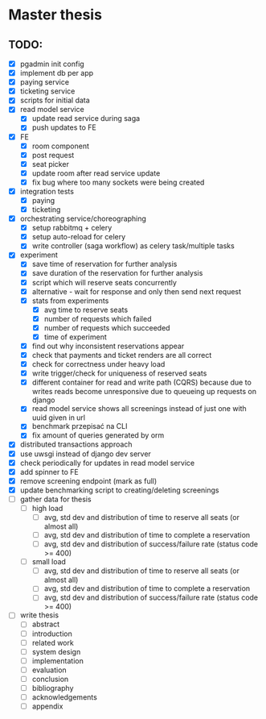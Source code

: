 # Master thesis

## TODO:
- [x] pgadmin init config
- [x] implement db per app
- [x] paying service
- [x] ticketing service
- [x] scripts for initial data
- [x] read model service
    - [x] update read service during saga
    - [x] push updates to FE
- [x] FE
    - [x] room component
    - [x] post request
    - [x] seat picker
    - [x] update room after read service update 
    - [x] fix bug where too many sockets were being created
- [x] integration tests
    - [x] paying
    - [x] ticketing
- [x] orchestrating service/choreographing
    - [x] setup rabbitmq + celery
    - [x] setup auto-reload for celery
    - [x] write controller (saga workflow) as celery task/multiple tasks
- [x] experiment
    - [x] save time of reservation for further analysis
    - [x] save duration of the reservation for further analysis
    - [x] script which will reserve seats concurrently
    - [x] alternative - wait for response and only then send next request
    - [x] stats from experiments
        - [x] avg time to reserve seats
        - [x] number of requests which failed
        - [x] number of requests which succeeded
        - [x] time of experiment
    - [x] find out why inconsistent reservations appear
    - [x] check that payments and ticket renders are all correct
    - [x] check for correctness under heavy load
    - [x] write trigger/check for uniqueness of reserved seats
    - [x] different container for read and write path (CQRS) because due to writes reads become unresponsive due to queueing up requests on django
    - [x] read model service shows all screenings instead of just one with uuid given in url
    - [x] benchmark przepisać na CLI
    - [x] fix amount of queries generated by orm
- [x] distributed transactions approach
- [x] use uwsgi instead of django dev server
- [x] check periodically for updates in read model service
- [x] add spinner to FE
- [x] remove screening endpoint (mark as full)
- [x] update benchmarking script to creating/deleting screenings
- [ ] gather data for thesis
    - [ ] high load
        - [ ] avg, std dev and distribution of time to reserve all seats (or almost all)
        - [ ] avg, std dev and distribution of time to complete a reservation
        - [ ] avg, std dev and distribution of success/failure rate (status code >= 400)
    - [ ] small load
        - [ ] avg, std dev and distribution of time to reserve all seats (or almost all)
        - [ ] avg, std dev and distribution of time to complete a reservation
        - [ ] avg, std dev and distribution of success/failure rate (status code >= 400)
- [ ] write thesis
    - [ ] abstract
    - [ ] introduction
    - [ ] related work
    - [ ] system design
    - [ ] implementation
    - [ ] evaluation
    - [ ] conclusion
    - [ ] bibliography
    - [ ] acknowledgements
    - [ ] appendix